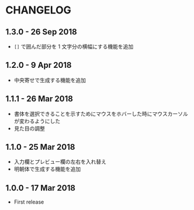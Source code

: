 # CHANGELOG

## 1.3.0 - 26 Sep 2018

- `[]` で囲んだ部分を 1 文字分の横幅にする機能を追加

## 1.2.0 - 9 Apr 2018

- 中央寄せで生成する機能を追加

## 1.1.1 - 26 Mar 2018

- 書体を選択できることを示すためにマウスをホバーした時にマウスカーソルが変わるようにした
- 見た目の調整

## 1.1.0 - 25 Mar 2018

- 入力欄とプレビュー欄の左右を入れ替え
- 明朝体で生成する機能を追加

## 1.0.0 - 17 Mar 2018

- First release
